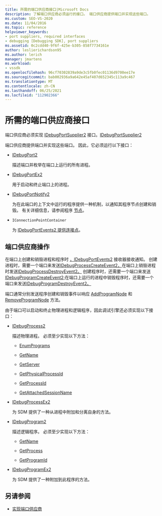 ```yaml
---
title: 所需的端口供应商接口|Microsoft Docs
description: 了解端口供应商必须运行的接口。 端口供应商提供端口并实现这些端口。
ms.custom: SEO-VS-2020
ms.date: 11/04/2016
ms.topic: reference
helpviewer_keywords:
- port suppliers, required interfaces
- debugging [Debugging SDK], port suppliers
ms.assetid: 0c2cdd40-9f6f-425e-b305-858f7734161e
author: leslierichardson95
ms.author: lerich
manager: jmartens
ms.workload:
- vssdk
ms.openlocfilehash: 96cf70302839a9de3c5fb0fec01136d9700ee17e
ms.sourcegitcommit: bab002936a9a642e45af407d652345c113a9c467
ms.translationtype: MT
ms.contentlocale: zh-CN
ms.lasthandoff: 06/25/2021
ms.locfileid: "112902366"
---
```

# <a name="required-port-supplier-interfaces"></a>所需的端口供应商接口
端口供应商必须实现 [IDebugPortSupplier2](../../extensibility/debugger/reference/idebugportsupplier2.md) 接口。[IDebugPortSupplier2](../../extensibility/debugger/reference/idebugportsupplier2.md)

 端口供应商提供端口并实现这些端口。 因此，它必须运行以下接口：

- [IDebugPort2](../../extensibility/debugger/reference/idebugport2.md)

  描述端口并枚举在端口上运行的所有进程。

- [IDebugPortEx2](../../extensibility/debugger/reference/idebugportex2.md)

  用于启动和终止端口上的进程。

- [IDebugPortNotify2](../../extensibility/debugger/reference/idebugportnotify2.md)

  为在此端口的上下文中运行的程序提供一种机制，以通知其程序节点创建和销毁。 有关详细信息，请参阅程序 [节点](../../extensibility/debugger/program-nodes.md)。

- `IConnectionPointContainer`

  为 [IDebugPortEvents2 提供连接点](../../extensibility/debugger/reference/idebugportevents2.md)。

## <a name="port-supplier-operation"></a>端口供应商操作
 在端口上创建和销毁进程和程序时 [，IDebugPortEvents2](../../extensibility/debugger/reference/idebugportevents2.md) 接收器接收通知。 创建进程时，需要一个端口来发送[IDebugProcessCreateEvent2，](../../extensibility/debugger/reference/idebugprocesscreateevent2.md)在端口上销毁进程时发送[IDebugProcessDestroyEvent2。](../../extensibility/debugger/reference/idebugprocessdestroyevent2.md) 创建程序时，还需要一个端口来发送[IDebugProgramCreateEvent2;](../../extensibility/debugger/reference/idebugprogramcreateevent2.md)在端口上运行的进程中销毁程序时，还需要一个端口来发送[IDebugProgramDestroyEvent2。](../../extensibility/debugger/reference/idebugprogramdestroyevent2.md)

 端口通常分别发送程序创建和销毁事件以响应 [AddProgramNode](../../extensibility/debugger/reference/idebugportnotify2-addprogramnode.md) 和 [RemoveProgramNode](../../extensibility/debugger/reference/idebugportnotify2-removeprogramnode.md) 方法。

 由于端口可以启动和终止物理进程和逻辑程序，因此调试引擎还必须实现以下接口：

- [IDebugProcess2](../../extensibility/debugger/reference/idebugprocess2.md)

  描述物理进程。 必须至少实现以下方法：

  - [EnumPrograms](../../extensibility/debugger/reference/idebugprocess2-enumprograms.md)

  - [GetName](../../extensibility/debugger/reference/idebugprocess2-getname.md)

  - [GetServer](../../extensibility/debugger/reference/idebugprocess2-getserver.md)

  - [GetPhysicalProcessId](../../extensibility/debugger/reference/idebugprocess2-getphysicalprocessid.md)

  - [GetProcessId](../../extensibility/debugger/reference/idebugprocess2-getprocessid.md)

  - [GetAttachedSessionName](../../extensibility/debugger/reference/idebugprocess2-getattachedsessionname.md)

- [IDebugProcessEx2](../../extensibility/debugger/reference/idebugprocessex2.md)

  为 SDM 提供了一种从进程中附加和分离自身的方法。

- [IDebugProgram2](../../extensibility/debugger/reference/idebugprogram2.md)

  描述逻辑程序。 必须至少实现以下方法：

  - [GetName](../../extensibility/debugger/reference/idebugprogram2-getname.md)

  - [GetProcess](../../extensibility/debugger/reference/idebugprogram2-getprocess.md)

  - [GetProgramId](../../extensibility/debugger/reference/idebugprogram2-getprogramid.md)

- [IDebugProgramEx2](../../extensibility/debugger/reference/idebugprogramex2.md)

  为 SDM 提供了一种附加到此程序的方法。

## <a name="see-also"></a>另请参阅
- [实现端口供应商](../../extensibility/debugger/implementing-a-port-supplier.md)

